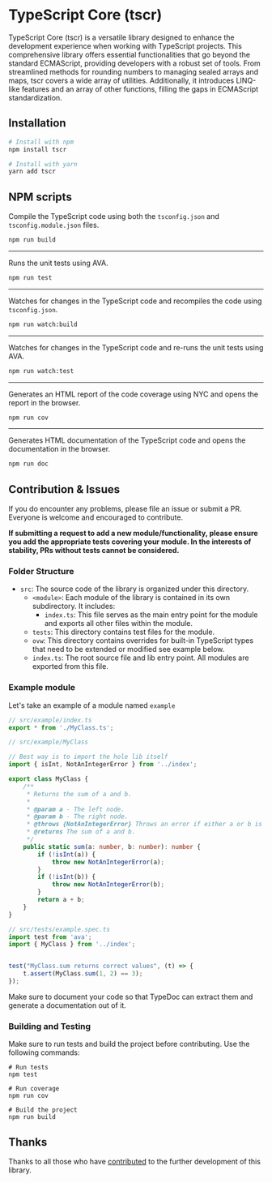 # TypeScript Core (tscr)

TypeScript Core (tscr) is a versatile library designed to enhance the development experience when working with
TypeScript projects. This comprehensive library offers essential functionalities that go beyond the standard ECMAScript,
providing developers with a robust set of tools. From streamlined methods for rounding numbers to managing sealed arrays
and maps, tscr covers a wide array of utilities. Additionally, it introduces LINQ-like features and an array of other
functions, filling the gaps in ECMAScript standardization.

## Installation

```bash
# Install with npm
npm install tscr
```

```bash
# Install with yarn
yarn add tscr
```

## NPM scripts

Compile the TypeScript code using both the `tsconfig.json` and `tsconfig.module.json` files.

```bash
npm run build
```

---

Runs the unit tests using AVA.

```bash
npm run test
```

---

Watches for changes in the TypeScript code and recompiles the code using `tsconfig.json`.

```bash
npm run watch:build
```

---

Watches for changes in the TypeScript code and re-runs the unit tests using AVA.

```bash
npm run watch:test
```

---

Generates an HTML report of the code coverage using NYC and opens the report in the browser.

```bash
npm run cov
```

---

Generates HTML documentation of the TypeScript code and opens the documentation in the browser.

```bash
npm run doc
```

## Contribution & Issues

If you do encounter any problems, please file an issue or submit a PR. Everyone is welcome and encouraged to contribute.

**If submitting a request to add a new module/functionality, please ensure you add the appropriate tests covering your
module. In the interests of stability, PRs without tests cannot be considered.**

### Folder Structure

- `src`: The source code of the library is organized under this directory.
    - `<module>`: Each module of the library is contained in its own subdirectory. It includes:
        - `index.ts`: This file serves as the main entry point for the module and exports all other files within the
          module.
    - `tests`: This directory contains test files for the module.
    - `ovw`: This directory contains overrides for built-in TypeScript types that need to be extended or modified see
      example below.
    - `index.ts`: The root source file and lib entry point. All modules are exported from this file.

### Example module

Let's take an example of a module named `example`

```typescript
// src/example/index.ts
export * from './MyClass.ts';
```

```typescript
// src/example/MyClass

// Best way is to import the hole lib itself
import { isInt, NotAnIntegerError } from '../index';

export class MyClass {
    /**
     * Returns the sum of a and b.
     *
     * @param a - The left node.
     * @param b - The right node.
     * @throws {NotAnIntegerError} Throws an error if either a or b is not an integer.
     * @returns The sum of a and b.
     */
    public static sum(a: number, b: number): number {
        if (!isInt(a)) {
            throw new NotAnIntegerError(a);
        }
        if (!isInt(b)) {
            throw new NotAnIntegerError(b);
        }
        return a + b;
    }
}
```

```typescript
// src/tests/example.spec.ts
import test from 'ava';
import { MyClass } from '../index';


test("MyClass.sum returns correct values", (t) => {
    t.assert(MyClass.sum(1, 2) == 3);
});
```

Make sure to document your code so that TypeDoc can extract them and generate a documentation out of it.

### Building and Testing

Make sure to run tests and build the project before contributing. Use the following commands:

```shell
# Run tests
npm test

# Run coverage
npm run cov

# Build the project
npm run build
```

## Thanks

Thanks to all those who have [contributed](https://github.com/Christoph-Koschel/tscr/graphs/contributors) to the further
development of this library.
